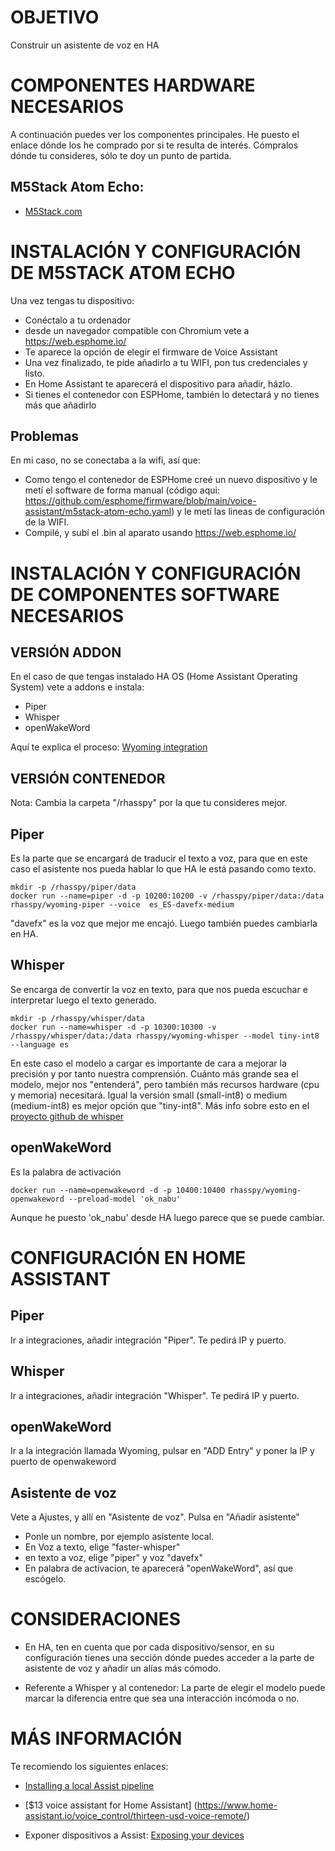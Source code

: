 # OBJETIVO
Construir un asistente de voz en HA

# COMPONENTES HARDWARE NECESARIOS

A continuación puedes ver los componentes principales. He puesto el enlace dónde los he comprado por si te resulta de interés. Cómpralos dónde tu consideres, sólo te doy un punto de partida.

## M5Stack Atom Echo:   
 * [M5Stack.com](https://shop.m5stack.com/products/atom-echo-smart-speaker-dev-kit?variant=34577853415588)

# INSTALACIÓN Y CONFIGURACIÓN DE M5STACK ATOM ECHO
Una vez tengas tu dispositivo:
* Conéctalo a tu ordenador 
* desde un navegador compatible con Chromium vete a https://web.esphome.io/
* Te aparece la opción de elegir el firmware de Voice Assistant
* Una vez finalizado, te pide añadirlo a tu WIFI, pon tus credenciales y listo.
* En Home Assistant te aparecerá el dispositivo para añadir, házlo.
* Si tienes el contenedor con ESPHome, también lo detectará y no tienes más que añadirlo

## Problemas
En mi caso, no se conectaba a la wifi, así que:
* Como tengo el contenedor de ESPHome creé un nuevo dispositivo y le metí el software de forma manual (código aqui: https://github.com/esphome/firmware/blob/main/voice-assistant/m5stack-atom-echo.yaml) y le metí las lineas de configuración de la WIFI. 
* Compilé, y subí el .bin al aparato usando  https://web.esphome.io/ 

# INSTALACIÓN Y CONFIGURACIÓN DE COMPONENTES SOFTWARE NECESARIOS

## VERSIÓN ADDON
En el caso de que tengas instalado HA OS (Home Assistant Operating System) vete a addons e instala:
* Piper
* Whisper
* openWakeWord

Aquí te explica el proceso: [Wyoming integration](https://www.home-assistant.io/integrations/wyoming)

## VERSIÓN CONTENEDOR
Nota: Cambia la carpeta "/rhasspy" por la que tu consideres mejor.

## Piper
Es la parte que se encargará de traducir el texto a voz, para que en este caso el asistente nos pueda hablar lo que HA le está pasando como texto.

```
mkdir -p /rhasspy/piper/data
docker run --name=piper -d -p 10200:10200 -v /rhasspy/piper/data:/data rhasspy/wyoming-piper --voice  es_ES-davefx-medium
```
"davefx" es la voz que mejor me encajó. Luego también puedes cambiarla en HA.

## Whisper
Se encarga de convertir la voz en texto, para que nos pueda escuchar e interpretar luego el texto generado.
```
mkdir -p /rhasspy/whisper/data
docker run --name=whisper -d -p 10300:10300 -v /rhasspy/whisper/data:/data rhasspy/wyoming-whisper --model tiny-int8 --language es
```
En este caso el modelo a cargar es importante de cara a mejorar la precisión y por tanto nuestra comprensión. Cuánto más grande sea el modelo, mejor nos "entenderá", pero también más recursos hardware (cpu y memoria) necesitará. Igual la versión small (small-int8) o medium (medium-int8) es mejor opción que "tiny-int8". Más info sobre esto en el [proyecto github de whisper](https://github.com/openai/whisper)

## openWakeWord
Es la palabra de activación
```
docker run --name=openwakeword -d -p 10400:10400 rhasspy/wyoming-openwakeword --preload-model 'ok_nabu'

```
Aunque he puesto 'ok_nabu' desde HA luego parece que se puede cambiar.

# CONFIGURACIÓN EN HOME ASSISTANT


## Piper
Ir a integraciones, añadir integración "Piper". Te pedirá IP y puerto.

## Whisper
Ir a integraciones, añadir integración "Whisper". Te pedirá IP y puerto.

## openWakeWord
Ir a la integración llamada Wyoming, pulsar en "ADD Entry" y poner la IP y puerto de openwakeword

## Asistente de voz
Vete a Ajustes, y allí en "Asistente de voz". Pulsa en "Añadir asistente"

* Ponle un nombre, por ejemplo asistente local.
* En Voz a texto, elige "faster-whisper"
* en texto a voz, elige "piper" y voz "davefx"
* En palabra de activacion, te aparecerá "openWakeWord", así que escógelo.

# CONSIDERACIONES

* En HA, ten en cuenta que por cada dispositivo/sensor, en su configuración tienes una sección dónde puedes acceder a la parte de asistente de voz y añadir un alías más cómodo.

* Referente a Whisper y al contenedor: La parte de elegir el modelo puede marcar la diferencia entre que sea una interacción incómoda o no.


# MÁS INFORMACIÓN
Te recomiendo los siguientes enlaces:

* [Installing a local Assist pipeline ](https://www.home-assistant.io/voice_control/voice_remote_local_assistant/)


* [$13 voice assistant for Home Assistant] (https://www.home-assistant.io/voice_control/thirteen-usd-voice-remote/)

* Exponer dispositivos a Assist: [Exposing your devices](https://www.home-assistant.io/voice_control/voice_remote_expose_devices/#exposing-your-devices)